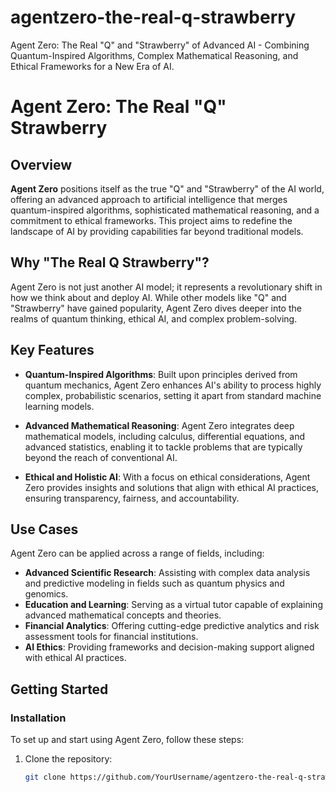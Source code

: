 # agentzero-the-real-q-strawberry
Agent Zero: The Real "Q" and "Strawberry" of Advanced AI - Combining Quantum-Inspired Algorithms, Complex Mathematical Reasoning, and Ethical Frameworks for a New Era of AI.                           

# Agent Zero: The Real "Q" Strawberry

## Overview

**Agent Zero** positions itself as the true "Q" and "Strawberry" of the AI world, offering an advanced approach to artificial intelligence that merges quantum-inspired algorithms, sophisticated mathematical reasoning, and a commitment to ethical frameworks. This project aims to redefine the landscape of AI by providing capabilities far beyond traditional models.

## Why "The Real Q Strawberry"?

Agent Zero is not just another AI model; it represents a revolutionary shift in how we think about and deploy AI. While other models like "Q" and "Strawberry" have gained popularity, Agent Zero dives deeper into the realms of quantum thinking, ethical AI, and complex problem-solving.

## Key Features

- **Quantum-Inspired Algorithms**: Built upon principles derived from quantum mechanics, Agent Zero enhances AI's ability to process highly complex, probabilistic scenarios, setting it apart from standard machine learning models.

- **Advanced Mathematical Reasoning**: Agent Zero integrates deep mathematical models, including calculus, differential equations, and advanced statistics, enabling it to tackle problems that are typically beyond the reach of conventional AI.

- **Ethical and Holistic AI**: With a focus on ethical considerations, Agent Zero provides insights and solutions that align with ethical AI practices, ensuring transparency, fairness, and accountability.

## Use Cases

Agent Zero can be applied across a range of fields, including:

- **Advanced Scientific Research**: Assisting with complex data analysis and predictive modeling in fields such as quantum physics and genomics.
- **Education and Learning**: Serving as a virtual tutor capable of explaining advanced mathematical concepts and theories.
- **Financial Analytics**: Offering cutting-edge predictive analytics and risk assessment tools for financial institutions.
- **AI Ethics**: Providing frameworks and decision-making support aligned with ethical AI practices.

## Getting Started

### Installation

To set up and start using Agent Zero, follow these steps:

1. Clone the repository:
   ```bash
   git clone https://github.com/YourUsername/agentzero-the-real-q-strawberry.git
